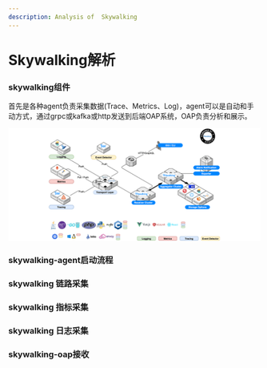 ```yaml
---
description: Analysis of  Skywalking
---
```


# Skywalking解析

### skywalking组件

首先是各种agent负责采集数据(Trace、Metrics、Log)，agent可以是自动和手动方式，通过grpc或kafka或http发送到后端OAP系统，OAP负责分析和展示。

![skywalking官方架构图](<../.gitbook/assets/image (3).png>)

### skywalking-agent启动流程

### skywalking 链路采集

### skywalking 指标采集

### skywalking 日志采集

### skywalking-oap接收

